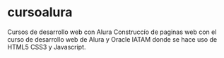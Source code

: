 # cursoalura
Cursos de desarrollo web con Alura
Construccío de paginas web con el curso de desarrollo web de Alura y Oracle lATAM donde se hace uso de HTML5 CSS3 y Javascript.
